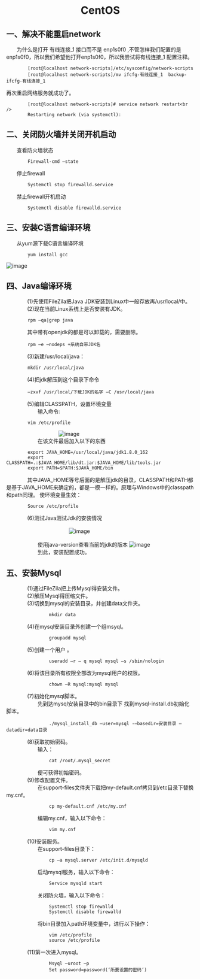 # <center>CentOS<center/>
## 一、解决不能重启network<br />
&emsp;&emsp;为什么是打开 有线连接_1 接口而不是 enp1s0f0 ,不管怎样我们配置的是enp1s0f0，所以我们希望他打开enp1s0f0，所以我尝试将有线连接_1 配置注释。<br />
```
		[root@localhost network-scripts]/etc/sysconfig/network-scripts
		[root@localhost network-scripts]/mv ifcfg-有线连接_1  backup-ifcfg-有线连接_1
```
再次重启网络服务就成功了。<br />
```
		[root@localhost network-scripts]# service network restart<br />
		Restarting network (via systemctl):  
```
## 二、关闭防火墙并关闭开机启动<br />
&emsp;&emsp;查看防火墙状态<br />
```
		Firewall-cmd –state
```
&emsp;&emsp;停止firewall<br />
```
		Systemctl stop firewalld.service
```
&emsp;&emsp;禁止firewall开机启动<br />
```
		Systemctl disable firewalld.service
```
## 三、安装C语言编译环境<br />
&emsp;&emsp;从yum源下载C语言编译环境<br />
```
		yum install gcc
```
![image](https://note.youdao.com/yws/api/personal/file/85C092CF032C4E48A6C49C9C8C7687ED?method=download&shareKey=602b6ceba08951a4f17083842ed25c78)<br />
## 四、Java编译环境<br />
&emsp;&emsp;&emsp;&emsp;(1)先使用FileZila把Java JDK安装到Linux中一般存放再/usr/local/中。<br />
&emsp;&emsp;&emsp;&emsp;(2)现在当前Linux系统上是否安装有JDK。<br />
```
		rpm –qa|grep java
```
&emsp;&emsp;&emsp;&emsp;其中带有openjdk的都是可以卸载的，需要删除。<br />
```
		rpm –e –nodeps +系统自带JDK名
```
&emsp;&emsp;&emsp;&emsp;(3)新建/usr/local/java：<br />
```
		mkdir /usr/local/java
```
&emsp;&emsp;&emsp;&emsp;(4)把jdk解压到这个目录下命令<br />
```
		–zxvf /usr/local/下载JDK的名字 –C /usr/local/java
```
&emsp;&emsp;&emsp;&emsp;(5)编辑CLASSPATH，设置环境变量<br />
&emsp;&emsp;&emsp;&emsp;&emsp;&emsp;输入命令:<br />
```
		vim /etc/profile
```
&emsp;&emsp;&emsp;&emsp;&emsp;&emsp;&emsp;&emsp;&emsp;&emsp;![image](https://note.youdao.com/yws/api/personal/file/15CDE7E1E0A14BD5AA36582E96384A45?method=download&shareKey=6394ef70cb8db0afc4a1e780198e362a)
<br />&emsp;&emsp;&emsp;&emsp;&emsp;&emsp;在该文件最后加入以下的东西
```
		export JAVA_HOME=/usr/local/java/jdk1.8.0_162
		export CLASSPATH=.:$JAVA_HOME/lib/dt.jar:$JAVA_HOME/lib/tools.jar
		export PATH=$PATH:$JAVA_HOME/bin
```
&emsp;&emsp;&emsp;&emsp;其中JAVA_HOME等号后面的是解压jdk的目录，CLASSPATH和PATH都是基于JAVA_HOME来确定的，都是一模一样的。原理与Windows中的classpath和path同理。
使环境变量生效：<br />
```
		Source /etc/profile
```
&emsp;&emsp;&emsp;&emsp;(6)测试Java测试Jdk的安装情况<br /><br />
&emsp;&emsp;&emsp;&emsp;&emsp;&emsp;&emsp;&emsp;&emsp;&emsp;&emsp;&emsp;![image](https://note.youdao.com/yws/api/personal/file/3507384C9F9145349C08846CCF25EC53?method=download&shareKey=5b8ba5d83e6ca509a591132caf1fac0f)<br /><br />
&emsp;&emsp;&emsp;&emsp;&emsp;&emsp;使用java-version查看当前的jdk的版本
![image](https://note.youdao.com/yws/api/personal/file/B1530DCFA7A047898FF8C9D3F2B3FCBD?method=download&shareKey=bcd85beb044c5f56c6c354f66ca571a7)<br />
&emsp;&emsp;&emsp;&emsp;&emsp;&emsp;到此，安装配置成功。<br />
## 五、安装Mysql<br />
&emsp;&emsp;&emsp;&emsp;(1)通过FileZila把上传Mysql得安装文件。<br />
&emsp;&emsp;&emsp;&emsp;(2)解压Mysql得压缩文件。<br />
&emsp;&emsp;&emsp;&emsp;(3)切换到mysql的安装目录，并创建data文件夹。<br />
```
				mkdir data
```
&emsp;&emsp;&emsp;&emsp;(4)在mysql安装目录外创建一个组msyql。<br />
```
				groupadd mysql
```
&emsp;&emsp;&emsp;&emsp;(5)创建一个用户 。<br />
```
				useradd –r – q mysql mysql –s /sbin/nologin
```
&emsp;&emsp;&emsp;&emsp;(6)将该目录所有权限全部改为mysql用户的权限。<br />
```
				chown –R mysql:mysql mysql
```
&emsp;&emsp;&emsp;&emsp;(7)初始化mysql脚本。<br />
&emsp;&emsp;&emsp;&emsp;&emsp;&emsp;先到达mysql安装目录中的bin目录下 找到mysql-install.db初始化脚本。<br />
```
				./mysql_install_db –user=mysql -–basedir=安装目录 –datadir=data目录
```
&emsp;&emsp;&emsp;&emsp;(8)获取初始密码。<br />
&emsp;&emsp;&emsp;&emsp;&emsp;&emsp;输入：<br />
```
				cat /root/.mysql_secret
```
&emsp;&emsp;&emsp;&emsp;&emsp;&emsp;便可获得初始密码。<br />
&emsp;&emsp;&emsp;&emsp;(9)修改配置文件。<br />
&emsp;&emsp;&emsp;&emsp;&emsp;&emsp;在support-files文件夹下载把my-default.cnf拷贝到/etc目录下替换my.cnf。<br />
```
				cp my-default.cnf /etc/my.cnf
```
&emsp;&emsp;&emsp;&emsp;&emsp;&emsp;编辑my.cnf，输入以下命令：<br />
```
				vim my.cnf	
```
&emsp;&emsp;&emsp;&emsp;(10)安装服务。<br />
&emsp;&emsp;&emsp;&emsp;&emsp;&emsp;在support-files目录下：<br />
```
				cp –a mysql.server /etc/init.d/mysqld
```
&emsp;&emsp;&emsp;&emsp;&emsp;&emsp;启动mysql服务，输入以下命令：<br />
```
				Service mysqld start
```
&emsp;&emsp;&emsp;&emsp;&emsp;&emsp;关闭防火墙，输入以下命令：<br />
```
				Systemctl stop firewalld
				Systemctl disable firewalld
```
&emsp;&emsp;&emsp;&emsp;&emsp;&emsp;将bin目录加入path环境变量中，进行以下操作：<br />
```
				vim /etc/profile
				source /etc/profile
```
&emsp;&emsp;&emsp;&emsp;(11)第一次进入mysql。<br />
```
				Msyql –uroot –p
				Set password=password(‘所要设置的密码’)
```
